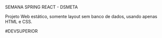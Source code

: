 SEMANA SPRING REACT - DSMETA

Projeto Web estático, somente layout sem banco de dados, usando apenas HTML e CSS.

#DEVSUPERIOR
